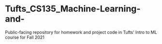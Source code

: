 # Tufts_CS135_Machine-Learning-and-
Public-facing repository for homework and project code in Tufts' Intro to ML course for Fall 2021
